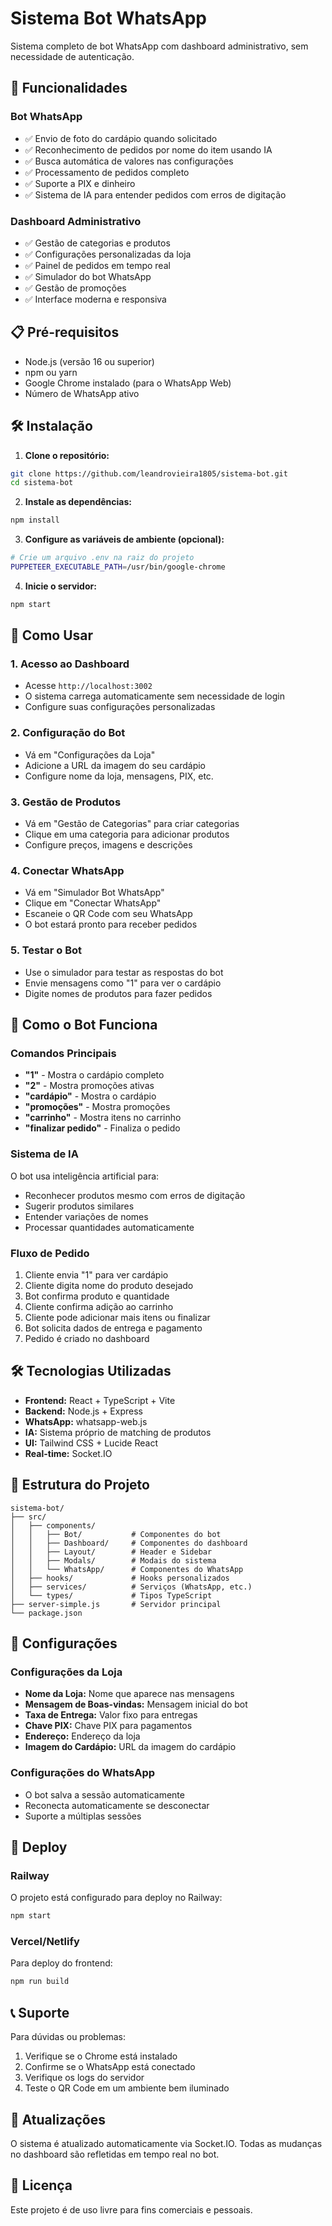 # Sistema Bot WhatsApp

Sistema completo de bot WhatsApp com dashboard administrativo, sem necessidade de autenticação.

## 🚀 Funcionalidades

### Bot WhatsApp
- ✅ Envio de foto do cardápio quando solicitado
- ✅ Reconhecimento de pedidos por nome do item usando IA
- ✅ Busca automática de valores nas configurações
- ✅ Processamento de pedidos completo
- ✅ Suporte a PIX e dinheiro
- ✅ Sistema de IA para entender pedidos com erros de digitação

### Dashboard Administrativo
- ✅ Gestão de categorias e produtos
- ✅ Configurações personalizadas da loja
- ✅ Painel de pedidos em tempo real
- ✅ Simulador do bot WhatsApp
- ✅ Gestão de promoções
- ✅ Interface moderna e responsiva

## 📋 Pré-requisitos

- Node.js (versão 16 ou superior)
- npm ou yarn
- Google Chrome instalado (para o WhatsApp Web)
- Número de WhatsApp ativo

## 🛠️ Instalação

1. **Clone o repositório:**
```bash
git clone https://github.com/leandrovieira1805/sistema-bot.git
cd sistema-bot
```

2. **Instale as dependências:**
```bash
npm install
```

3. **Configure as variáveis de ambiente (opcional):**
```bash
# Crie um arquivo .env na raiz do projeto
PUPPETEER_EXECUTABLE_PATH=/usr/bin/google-chrome
```

4. **Inicie o servidor:**
```bash
npm start
```

## 📱 Como Usar

### 1. Acesso ao Dashboard
- Acesse `http://localhost:3002`
- O sistema carrega automaticamente sem necessidade de login
- Configure suas configurações personalizadas

### 2. Configuração do Bot
- Vá em "Configurações da Loja"
- Adicione a URL da imagem do seu cardápio
- Configure nome da loja, mensagens, PIX, etc.

### 3. Gestão de Produtos
- Vá em "Gestão de Categorias" para criar categorias
- Clique em uma categoria para adicionar produtos
- Configure preços, imagens e descrições

### 4. Conectar WhatsApp
- Vá em "Simulador Bot WhatsApp"
- Clique em "Conectar WhatsApp"
- Escaneie o QR Code com seu WhatsApp
- O bot estará pronto para receber pedidos

### 5. Testar o Bot
- Use o simulador para testar as respostas do bot
- Envie mensagens como "1" para ver o cardápio
- Digite nomes de produtos para fazer pedidos

## 🤖 Como o Bot Funciona

### Comandos Principais
- **"1"** - Mostra o cardápio completo
- **"2"** - Mostra promoções ativas
- **"cardápio"** - Mostra o cardápio
- **"promoções"** - Mostra promoções
- **"carrinho"** - Mostra itens no carrinho
- **"finalizar pedido"** - Finaliza o pedido

### Sistema de IA
O bot usa inteligência artificial para:
- Reconhecer produtos mesmo com erros de digitação
- Sugerir produtos similares
- Entender variações de nomes
- Processar quantidades automaticamente

### Fluxo de Pedido
1. Cliente envia "1" para ver cardápio
2. Cliente digita nome do produto desejado
3. Bot confirma produto e quantidade
4. Cliente confirma adição ao carrinho
5. Cliente pode adicionar mais itens ou finalizar
6. Bot solicita dados de entrega e pagamento
7. Pedido é criado no dashboard

## 🛠️ Tecnologias Utilizadas

- **Frontend:** React + TypeScript + Vite
- **Backend:** Node.js + Express
- **WhatsApp:** whatsapp-web.js
- **IA:** Sistema próprio de matching de produtos
- **UI:** Tailwind CSS + Lucide React
- **Real-time:** Socket.IO

## 📁 Estrutura do Projeto

```
sistema-bot/
├── src/
│   ├── components/
│   │   ├── Bot/           # Componentes do bot
│   │   ├── Dashboard/     # Componentes do dashboard
│   │   ├── Layout/        # Header e Sidebar
│   │   ├── Modals/        # Modais do sistema
│   │   └── WhatsApp/      # Componentes do WhatsApp
│   ├── hooks/             # Hooks personalizados
│   ├── services/          # Serviços (WhatsApp, etc.)
│   └── types/             # Tipos TypeScript
├── server-simple.js       # Servidor principal
└── package.json
```

## 🔧 Configurações

### Configurações da Loja
- **Nome da Loja:** Nome que aparece nas mensagens
- **Mensagem de Boas-vindas:** Mensagem inicial do bot
- **Taxa de Entrega:** Valor fixo para entregas
- **Chave PIX:** Chave PIX para pagamentos
- **Endereço:** Endereço da loja
- **Imagem do Cardápio:** URL da imagem do cardápio

### Configurações do WhatsApp
- O bot salva a sessão automaticamente
- Reconecta automaticamente se desconectar
- Suporte a múltiplas sessões

## 🚀 Deploy

### Railway
O projeto está configurado para deploy no Railway:
```bash
npm start
```

### Vercel/Netlify
Para deploy do frontend:
```bash
npm run build
```

## 📞 Suporte

Para dúvidas ou problemas:
1. Verifique se o Chrome está instalado
2. Confirme se o WhatsApp está conectado
3. Verifique os logs do servidor
4. Teste o QR Code em um ambiente bem iluminado

## 🔄 Atualizações

O sistema é atualizado automaticamente via Socket.IO. Todas as mudanças no dashboard são refletidas em tempo real no bot.

## 📄 Licença

Este projeto é de uso livre para fins comerciais e pessoais. 